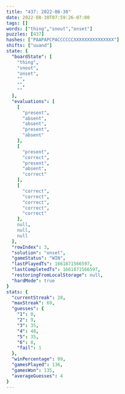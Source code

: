 ```yaml
---
title: "437: 2022-08-30"
date: 2022-08-30T07:59:26-07:00
tags: []
words: ["thing","snout","onset"]
puzzles: [437]
hashes: ["PAAPAPCPACCCCCCXXXXXXXXXXXXXXX"]
shifts: ["uuand"]
state: {
  "boardState": [
    "thing",
    "snout",
    "onset",
    "",
    "",
    ""
  ],
  "evaluations": [
    [
      "present",
      "absent",
      "absent",
      "present",
      "absent"
    ],
    [
      "present",
      "correct",
      "present",
      "absent",
      "correct"
    ],
    [
      "correct",
      "correct",
      "correct",
      "correct",
      "correct"
    ],
    null,
    null,
    null
  ],
  "rowIndex": 3,
  "solution": "onset",
  "gameStatus": "WIN",
  "lastPlayedTs": 1661871566597,
  "lastCompletedTs": 1661871566597,
  "restoringFromLocalStorage": null,
  "hardMode": true
}
stats: {
  "currentStreak": 28,
  "maxStreak": 69,
  "guesses": {
    "1": 0,
    "2": 9,
    "3": 35,
    "4": 48,
    "5": 35,
    "6": 8,
    "fail": 1
  },
  "winPercentage": 99,
  "gamesPlayed": 136,
  "gamesWon": 135,
  "averageGuesses": 4
}
---
```


<!-- more -->
